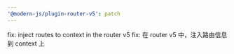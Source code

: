 ```yaml
---
'@modern-js/plugin-router-v5': patch
---
```


fix: inject routes to context in the router v5
fix: 在 router v5 中，注入路由信息到 context 上
